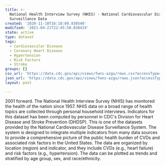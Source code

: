 ```yaml
---
title: >-
  National Health Interview Survey (NHIS) - National Cardiovascular Disease
  Surveillance Data
created: '2020-11-10T16:18:09.939540'
modified: '2021-04-21T22:45:50.038419'
state: active
type: dataset
tags:
  - Cardiovascular Disease
  - Coronary Heart Disease
  - Hypertension
  - Risk Factors
  - Stroke
groups: []
csv_url: 'https://data.cdc.gov/api/views/fwns-azgu/rows.csv?accessType=DOWNLOAD'
json_url: 'https://data.cdc.gov/api/views/fwns-azgu/rows.json?accessType=DOWNLOAD'
layout: post

---
```

2001 forward. The National Health Interview Survey (NHIS) has monitored the health of the nation since 1957. NHIS data on a broad range of health topics are collected through personal household interviews.  Indicators for this dataset has been computed by personnel in CDC's Division for Heart Disease and Stroke Prevention (DHDSP).  This is one of the datasets provided by the National Cardiovascular Disease Surveillance System. The system is designed to integrate multiple indicators from many data sources to provide a comprehensive picture of the public health burden of CVDs and associated risk factors in the United States. The data are organized by location (region) and indicator, and they include CVDs (e.g., heart failure) and risk factors (e.g., hypertension). The data can be plotted as trends and stratified by age group, sex, and race/ethnicity.
